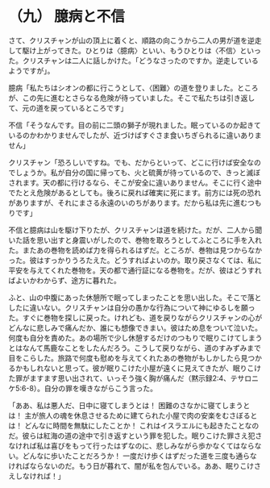 # （九） 臆病と不信


さて、クリスチャンが山の頂上に着くと、順路の向こうから二人の男が道を逆走して駆け上がってきた。ひとりは〈臆病〉といい、もうひとりは〈不信〉といった。クリスチャンは二人に話しかけた。「どうなさったのですか。逆走しているようですが」。

臆病「私たちはシオンの都に行こうとして、〈困難〉の道を登りました。ところが、この先に進むとさらなる危険が待っていました。そこで私たちは引き返して、元の道を戻っているところです」

不信「そうなんです。目の前に二頭の獅子が現れました。眠っているのか起きているのかわかりませんでしたが、近づけばすぐさま食いちぎられるに違いありません」

クリスチャン「恐ろしいですね。でも、だからといって、どこに行けば安全なのでしょうか。私が自分の国に帰っても、火と硫黄が待っているので、きっと滅ぼされます。天の都に行けるなら、そこが安全に違いありません。そこに行く途中でたとえ危険があるとしても。後ろに戻れば確実に死にます。前方には死の恐れがありますが、それにまさる永遠のいのちがあります。だから私は先に進むつもりです」

不信と臆病は山を駆け下りたが、クリスチャンは道を続けた。だが、二人から聞いた話を思い出すと身震いがしたので、巻物を取ろうとしてふところに手を入れた。またあの巻物を読めば力を得られるはずだ。ところが、巻物は見つからなかった。彼はすっかりうろたえた。どうすればよいのか。取り戻さなくては、私に平安を与えてくれた巻物を。天の都で通行証になる巻物を。だが、彼はどうすればよいかわからず、途方に暮れた。

ふと、山の中腹にあった休憩所で眠ってしまったことを思い出した。そこで落としたに違いない。クリスチャンは自分の愚かな行為について神にゆるしを願った。すぐに巻物を探しに戻った。けれども、道を戻りながらクリスチャンの心がどんなに悲しみで痛んだか、誰にも想像できまい。彼はため息をついて泣いた。何度も自分を責めた。あの場所で少し休憩するだけのつもりで眠りこけてしまうとはなんて馬鹿なことをしたんだろう。こうして戻りながら、道のすみずみまで目をこらした。旅路で何度も慰めを与えてくれたあの巻物がもしかしたら見つかるかもしれないと思って。彼が眠りこけた小屋が遠くに見えてきたが、眠りこけた罪がますます思い出されて、いっそう強く胸が痛んだ（黙示録2:4、テサロニケ5:6-8）。自分の罪を嘆きながらこう言った。

「ああ、私は悪人だ、日中に寝てしまうとは！ 困難のさなかに寝てしまうとは！ 主が旅人の魂を休息させるために建てられた小屋で肉の安楽をむさぼるとは！ どんなに時間を無駄にしたことか！ これはイスラエルにも起きたことなのだ。彼らは紅海の道の途中で引き返すという罪を犯した。眠りこけた罪さえ犯さなければ私は喜びをもって行ったはずなのに、悲しみながら歩かなくてはならない。どんなに歩いたことだろうか！ 一度だけ歩くはずだった道を三度も通らなければならないのだ。もう日が暮れて、闇が私を包んでいる。ああ、眠りこけさえしなければ！」

